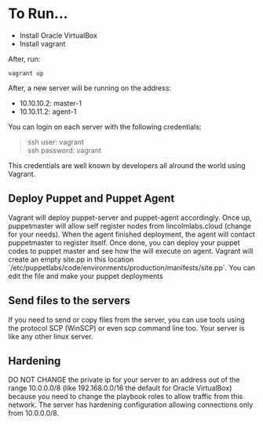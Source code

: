 # To Run...

* Install Oracle VirtualBox
* Install vagrant

After, run:

`vagrant up`

<p>After, a new server will be running on the address:</p>

* 10.10.10.2: master-1
* 10.10.11.2: agent-1

<p>You can login on each server with the following credentials:</p>

>ssh user: vagrant<br />
>ssh password: vagrant

<p>This credentials are well known by developers all alround the world using Vagrant.</p>

## Deploy Puppet and Puppet Agent
<p>Vagrant will deploy puppet-server and puppet-agent accordingly. Once up, puppetmaster will allow self register nodes from lincolmlabs.cloud (change for your needs). When the agent finished deployment, the agent will contact puppetmaster to register itself. Once done, you can deploy your
puppet codes to puppet master and see how the will execute on agent. Vagrant will create an empty
site.pp in this location `/etc/puppetlabs/code/environments/production/manifests/site.pp`. You can
edit the file and make your puppet deployments

## Send files to the servers
<p>If you need to send or copy files from the server, you can use tools using the protocol SCP (WinSCP) or even scp command line too. Your server is like any other linux server. </p>

## Hardening
<p>DO NOT CHANGE the private ip for your server to an address out of the range 10.0.0.0/8 (like 192.168.0.0/16 the default for Oracle VirtualBox) because you need to change the playbook roles to allow traffic from
this network. The server has hardening configuration allowing connections only from 10.0.0.0/8.</p>